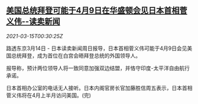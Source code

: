 <!--1615769743000-->
[美国总统拜登可能于4月9日在华盛顿会见日本首相菅义伟--读卖新闻](https://cn.reuters.com/article/usa-japan-summit-report-0314-sun-idCNKBS2B700Z)
------

<div><i>2021-03-15T00:30:25Z</i></div><p>路透东京3月14日 - 日本读卖新闻周日报导，日本首相菅义伟可能于4月9日会见美国总统拜登，成为首位在白宫会晤拜登总统的外国领导人。</p><p>报导称，预计两位领导人将一致同意加强双边结盟，并恪守印度-太平洋自由航行承诺。</p><p>日本首相办公室的电话无人接听。日本内阁官房长官加藤胜信周五表示，日本首相菅义伟将在4月上半月访问美国。(完)</p>
